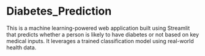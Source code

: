 # Diabetes_Prediction
This is a machine learning-powered web application built using Streamlit that predicts whether a person is likely to have diabetes or not based on key medical inputs. It leverages a trained classification model using real-world health data.
